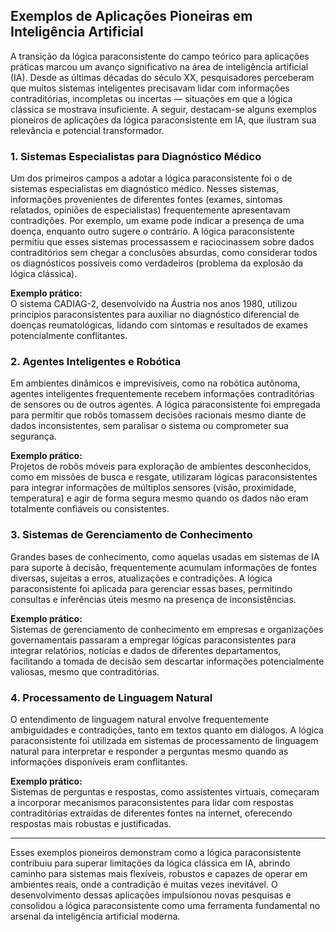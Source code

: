 
## Exemplos de Aplicações Pioneiras em Inteligência Artificial

A transição da lógica paraconsistente do campo teórico para aplicações práticas marcou um avanço significativo na área de inteligência artificial (IA). Desde as últimas décadas do século XX, pesquisadores perceberam que muitos sistemas inteligentes precisavam lidar com informações contraditórias, incompletas ou incertas — situações em que a lógica clássica se mostrava insuficiente. A seguir, destacam-se alguns exemplos pioneiros de aplicações da lógica paraconsistente em IA, que ilustram sua relevância e potencial transformador.

### 1. Sistemas Especialistas para Diagnóstico Médico

Um dos primeiros campos a adotar a lógica paraconsistente foi o de sistemas especialistas em diagnóstico médico. Nesses sistemas, informações provenientes de diferentes fontes (exames, sintomas relatados, opiniões de especialistas) frequentemente apresentavam contradições. Por exemplo, um exame pode indicar a presença de uma doença, enquanto outro sugere o contrário. A lógica paraconsistente permitiu que esses sistemas processassem e raciocinassem sobre dados contraditórios sem chegar a conclusões absurdas, como considerar todos os diagnósticos possíveis como verdadeiros (problema da explosão da lógica clássica).

**Exemplo prático:**  
O sistema CADIAG-2, desenvolvido na Áustria nos anos 1980, utilizou princípios paraconsistentes para auxiliar no diagnóstico diferencial de doenças reumatológicas, lidando com sintomas e resultados de exames potencialmente conflitantes.

### 2. Agentes Inteligentes e Robótica

Em ambientes dinâmicos e imprevisíveis, como na robótica autônoma, agentes inteligentes frequentemente recebem informações contraditórias de sensores ou de outros agentes. A lógica paraconsistente foi empregada para permitir que robôs tomassem decisões racionais mesmo diante de dados inconsistentes, sem paralisar o sistema ou comprometer sua segurança.

**Exemplo prático:**  
Projetos de robôs móveis para exploração de ambientes desconhecidos, como em missões de busca e resgate, utilizaram lógicas paraconsistentes para integrar informações de múltiplos sensores (visão, proximidade, temperatura) e agir de forma segura mesmo quando os dados não eram totalmente confiáveis ou consistentes.

### 3. Sistemas de Gerenciamento de Conhecimento

Grandes bases de conhecimento, como aquelas usadas em sistemas de IA para suporte à decisão, frequentemente acumulam informações de fontes diversas, sujeitas a erros, atualizações e contradições. A lógica paraconsistente foi aplicada para gerenciar essas bases, permitindo consultas e inferências úteis mesmo na presença de inconsistências.

**Exemplo prático:**  
Sistemas de gerenciamento de conhecimento em empresas e organizações governamentais passaram a empregar lógicas paraconsistentes para integrar relatórios, notícias e dados de diferentes departamentos, facilitando a tomada de decisão sem descartar informações potencialmente valiosas, mesmo que contraditórias.

### 4. Processamento de Linguagem Natural

O entendimento de linguagem natural envolve frequentemente ambiguidades e contradições, tanto em textos quanto em diálogos. A lógica paraconsistente foi utilizada em sistemas de processamento de linguagem natural para interpretar e responder a perguntas mesmo quando as informações disponíveis eram conflitantes.

**Exemplo prático:**  
Sistemas de perguntas e respostas, como assistentes virtuais, começaram a incorporar mecanismos paraconsistentes para lidar com respostas contraditórias extraídas de diferentes fontes na internet, oferecendo respostas mais robustas e justificadas.

___

Esses exemplos pioneiros demonstram como a lógica paraconsistente contribuiu para superar limitações da lógica clássica em IA, abrindo caminho para sistemas mais flexíveis, robustos e capazes de operar em ambientes reais, onde a contradição é muitas vezes inevitável. O desenvolvimento dessas aplicações impulsionou novas pesquisas e consolidou a lógica paraconsistente como uma ferramenta fundamental no arsenal da inteligência artificial moderna.


